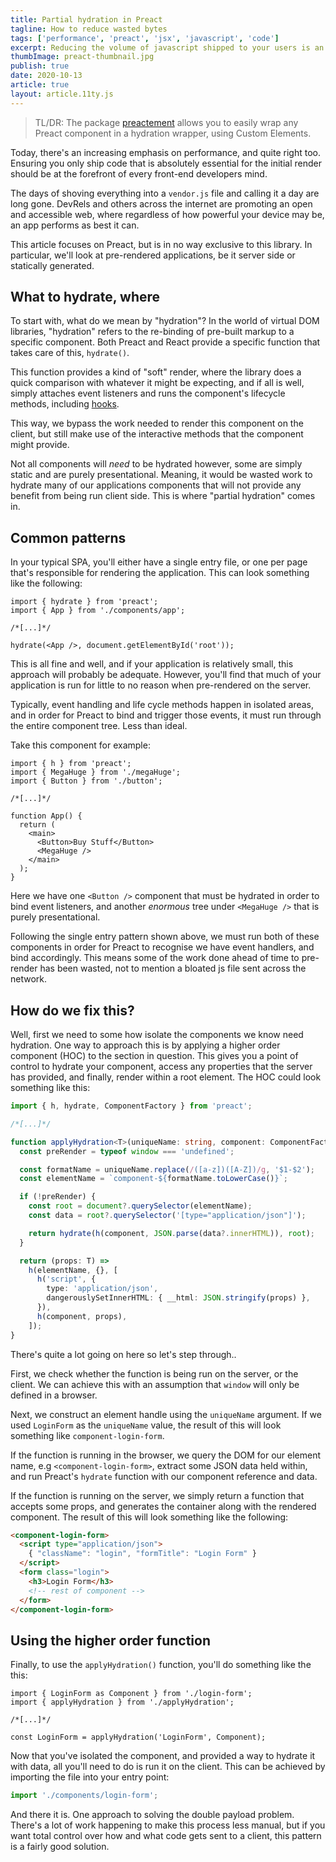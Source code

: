 ```yaml
---
title: Partial hydration in Preact
tagline: How to reduce wasted bytes
tags: ['performance', 'preact', 'jsx', 'javascript', 'code']
excerpt: Reducing the volume of javascript shipped to your users is an ongoing concern, here's one way of approaching this.
thumbImage: preact-thumbnail.jpg
publish: true
date: 2020-10-13
article: true
layout: article.11ty.js
---
```


> TL/DR: The package <a href="https://github.com/jahilldev/component-elements/tree/main/packages/preactement#readme" target="_blank" rel="noopener">preactement</a> allows you to easily wrap any Preact component in a hydration wrapper, using Custom Elements.

Today, there's an increasing emphasis on performance, and quite right too. Ensuring you only ship code that is absolutely essential for the initial render should be at the forefront of every front-end developers mind.

The days of shoving everything into a `vendor.js` file and calling it a day are long gone. DevRels and others across the internet are promoting an open and accessible web, where regardless of how powerful your device may be, an app performs as best it can.

This article focuses on Preact, but is in no way exclusive to this library. In particular, we'll look at pre-rendered applications, be it server side or statically generated.

## What to hydrate, where

To start with, what do we mean by "hydration"? In the world of virtual DOM libraries, "hydration" refers to the re-binding of pre-built markup to a specific component. Both Preact and React provide a specific function that takes care of this, `hydrate()`.

This function provides a kind of "soft" render, where the library does a quick comparison with whatever it might be expecting, and if all is well, simply attaches event listeners and runs the component's lifecycle methods, including <a href="https://preactjs.com/guide/v10/hooks/" target="_blank" rel="noopener">hooks</a>.

This way, we bypass the work needed to render this component on the client, but still make use of the interactive methods that the component might provide.

Not all components will _need_ to be hydrated however, some are simply static and are purely presentational. Meaning, it would be wasted work to hydrate many of our applications components that will not provide any benefit from being run client side. This is where "partial hydration" comes in.

## Common patterns

In your typical SPA, you'll either have a single entry file, or one per page that's responsible for rendering the application. This can look something like the following:

```tsx
import { hydrate } from 'preact';
import { App } from './components/app';

/*[...]*/

hydrate(<App />, document.getElementById('root'));
```

This is all fine and well, and if your application is relatively small, this approach will probably be adequate. However, you'll find that much of your application is run for little to no reason when pre-rendered on the server.

Typically, event handling and life cycle methods happen in isolated areas, and in order for Preact to bind and trigger those events, it must run through the entire component tree. Less than ideal.

Take this component for example:

```tsx
import { h } from 'preact';
import { MegaHuge } from './megaHuge';
import { Button } from './button';

/*[...]*/

function App() {
  return (
    <main>
      <Button>Buy Stuff</Button>
      <MegaHuge />
    </main>
  );
}
```

Here we have one `<Button />` component that must be hydrated in order to bind event listeners, and another _enormous_ tree under `<MegaHuge />` that is purely presentational.

Following the single entry pattern shown above, we must run both of these components in order for Preact to recognise we have event handlers, and bind accordingly. This means some of the work done ahead of time to pre-render has been wasted, not to mention a bloated js file sent across the network.

## How do we fix this?

Well, first we need to some how isolate the components we know need hydration. One way to approach this is by applying a higher order component (HOC) to the section in question. This gives you a point of control to hydrate your component, access any properties that the server has provided, and finally, render within a root element. The HOC could look something like this:

```typescript
import { h, hydrate, ComponentFactory } from 'preact';

/*[...]*/

function applyHydration<T>(uniqueName: string, component: ComponentFactory<T>) {
  const preRender = typeof window === 'undefined';

  const formatName = uniqueName.replace(/([a-z])([A-Z])/g, '$1-$2');
  const elementName = `component-${formatName.toLowerCase()}`;

  if (!preRender) {
    const root = document?.querySelector(elementName);
    const data = root?.querySelector('[type="application/json"]');

    return hydrate(h(component, JSON.parse(data?.innerHTML)), root);
  }

  return (props: T) =>
    h(elementName, {}, [
      h('script', {
        type: 'application/json',
        dangerouslySetInnerHTML: { __html: JSON.stringify(props) },
      }),
      h(component, props),
    ]);
}
```

There's quite a lot going on here so let's step through..

First, we check whether the function is being run on the server, or the client. We can achieve this with an assumption that `window` will only be defined in a browser.

Next, we construct an element handle using the `uniqueName` argument. If we used `LoginForm` as the `uniqueName` value, the result of this will look something like `component-login-form`.

If the function is running in the browser, we query the DOM for our element name, e.g `<component-login-form>`, extract some JSON data held within, and run Preact's `hydrate` function with our component reference and data.

If the function is running on the server, we simply return a function that accepts some props, and generates the container along with the rendered component. The result of this will look something like the following:

```html
<component-login-form>
  <script type="application/json">
    { "className": "login", "formTitle": "Login Form" }
  </script>
  <form class="login">
    <h3>Login Form</h3>
    <!-- rest of component -->
  </form>
</component-login-form>
```

## Using the higher order function

Finally, to use the `applyHydration()` function, you'll do something like the this:

```tsx
import { LoginForm as Component } from './login-form';
import { applyHydration } from './applyHydration';

/*[...]*/

const LoginForm = applyHydration('LoginForm', Component);
```

Now that you've isolated the component, and provided a way to hydrate it with data, all you'll need to do is run it on the client. This can be achieved by importing the file into your entry point:

```ts
import './components/login-form';
```

And there it is. One approach to solving the double payload problem. There's a lot of work happening to make this process less manual, but if you want total control over how and what code gets sent to a client, this pattern is a fairly good solution.
